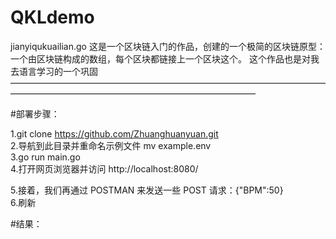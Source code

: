 # QKLdemo
jianyiqukuailian.go
这是一个区块链入门的作品，创建的一个极简的区块链原型：一个由区块链构成的数组，每个区块都链接上一个区块这个。
这个作品也是对我去语言学习的一个巩固
————————————————————————————————————————————————————————————————



#部署步骤：

1.git clone https://github.com/Zhuanghuanyuan.git<br />
2.导航到此目录并重命名示例文件 mv example.env<br /> 
3.go run main.go <br />
4.打开网页浏览器并访问 http://localhost:8080/<br />

5.接着，我们再通过 POSTMAN 来发送一些 POST 请求：{"BPM":50}<br />
6.刷新 <br />


#结果：
